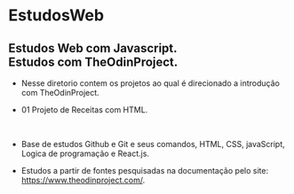 # EstudosWeb
Estudos Web com Javascript. <br>
Estudos com TheOdinProject.
----------
- Nesse diretorio contem os projetos ao qual é direcionado a introdução com TheOdinProject.

- 01 Projeto de Receitas com HTML.
<br>

- Base de estudos Github e Git e seus comandos, HTML, CSS, javaScript, Logica de programação e React.js. 

- Estudos a partir de fontes pesquisadas na documentação pelo site: https://www.theodinproject.com/.
